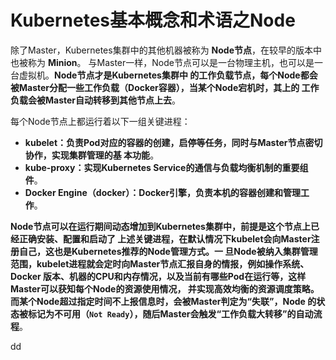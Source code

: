Kubernetes基本概念和术语之Node
================================================================================
除了Master，Kubernetes集群中的其他机器被称为 **Node节点**，在较早的版本中也被称为 **Minion**。
与Master一样，Node节点可以是一台物理主机，也可以是一台虚拟机。**Node节点才是Kubernetes集群中
的工作负载节点，每个Node都会被Master分配一些工作负载（Docker容器），当某个Node宕机时，其上的
工作负载会被Master自动转移到其他节点上去**。

每个Node节点上都运行着以下一组关键进程：
+ **kubelet：负责Pod对应的容器的创建，启停等任务，同时与Master节点密切协作，实现集群管理的基
本功能**。
+ **kube-proxy：实现Kubernetes Service的通信与负载均衡机制的重要组件**。
+ **Docker Engine（docker）：Docker引擎，负责本机的容器创建和管理工作**。

**Node节点可以在运行期间动态增加到Kubernetes集群中，前提是这个节点上已经正确安装、配置和启动了
上述关键进程，在默认情况下kubelet会向Master注册自己，这也是Kubernetes推荐的Node管理方式。一
旦Node被纳入集群管理范围，kubelet进程就会定时向Master节点汇报自身的情报，例如操作系统、Docker
版本、机器的CPU和内存情况，以及当前有哪些Pod在运行等，这样Master可以获知每个Node的资源使用情况，
并实现高效均衡的资源调度策略。而某个Node超过指定时间不上报信息时，会被Master判定为“失联”，Node
的状态被标记为不可用（`Not Ready`），随后Master会触发“工作负载大转移”的自动流程**。



































dd

